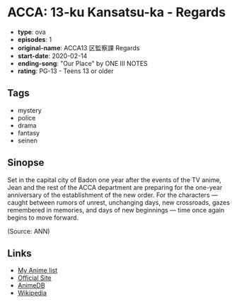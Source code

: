 # ACCA: 13-ku Kansatsu-ka - Regards

-   **type**: ova
-   **episodes**: 1
-   **original-name**: ACCA13 区監察課 Regards
-   **start-date**: 2020-02-14
-   **ending-song**: "Our Place" by ONE III NOTES
-   **rating**: PG-13 - Teens 13 or older

## Tags

-   mystery
-   police
-   drama
-   fantasy
-   seinen

## Sinopse

Set in the capital city of Badon one year after the events of the TV anime, Jean and the rest of the ACCA department are preparing for the one-year anniversary of the establishment of the new order. For the characters — caught between rumors of unrest, unchanging days, new crossroads, gazes remembered in memories, and days of new beginnings — time once again begins to move forward.

(Source: ANN)

## Links

-   [My Anime list](https://myanimelist.net/anime/39610/ACCA__13-ku_Kansatsu-ka_-_Regards)
-   [Official Site](http://acca-anime.com/regards/)
-   [AnimeDB](http://anidb.info/perl-bin/animedb.pl?show=anime&aid=14799)
-   [Wikipedia](https://en.wikipedia.org/wiki/ACCA:_13-Territory_Inspection_Dept.)
